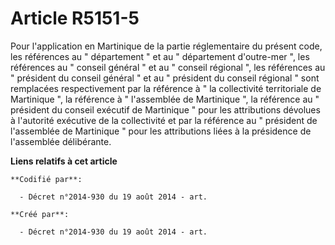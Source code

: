 # Article R5151-5

Pour l'application en Martinique de la partie réglementaire du présent code, les références au " département " et au "
département d'outre-mer ", les références au " conseil général " et au " conseil régional ", les références au " président du
conseil général " et au " président du conseil régional " sont remplacées respectivement par la référence à " la collectivité
territoriale de Martinique ", la référence à " l'assemblée de Martinique ", la référence au " président du conseil exécutif
de Martinique " pour les attributions dévolues à l'autorité exécutive de la collectivité et par la référence au " président
de l'assemblée de Martinique " pour les attributions liées à la présidence de l'assemblée délibérante.

**Liens relatifs à cet article**

	**Codifié par**:

	  - Décret n°2014-930 du 19 août 2014 - art.

	**Créé par**:

	  - Décret n°2014-930 du 19 août 2014 - art.
